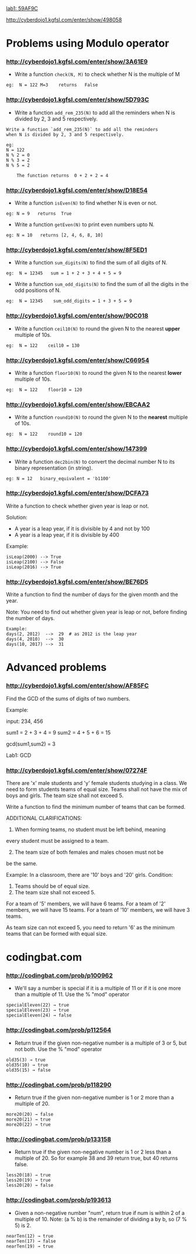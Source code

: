 [lab1: 59AF9C ](http://cyberdojo1.kgfsl.com/dojo/index/59AF9CF4D7)

http://cyberdojo1.kgfsl.com/enter/show/498058

# Problems using Modulo operator

### http://cyberdojo1.kgfsl.com/enter/show/3A61E9

- Write a function `check(N, M)` to check whether N is the multiple of M
```
eg:  N = 122 M=3    returns   False
```

###  http://cyberdojo1.kgfsl.com/enter/show/5D793C
- Write a function `add_rem_235(N)` to add all the reminders when N is divided by 2, 3 and 5 respectively.
```
Write a function `add_rem_235(N)` to add all the reminders 
when N is divided by 2, 3 and 5 respectively.

eg: 
N = 122     
N % 2 = 0  
N % 3 = 2  
N % 5 = 2  

    The function returns  0 + 2 + 2 = 4
```

### http://cyberdojo1.kgfsl.com/enter/show/D18E54
- Write a function `isEven(N)` to find whether N is even or not.
```
eg: N = 9   returns  True
```
- Write a function `getEven(N)` to print even numbers upto N.
```
eg: N = 10   returns [2, 4, 6, 8, 10]
```

### http://cyberdojo1.kgfsl.com/enter/show/8F5ED1

- Write a function `sum_digits(N)` to find the sum of all digits of N.
```
eg:  N = 12345   sum = 1 + 2 + 3 + 4 + 5 = 9
```
- Write a function `sum_odd_digits(N)` to find the sum of all the digits in the odd positions of N.
```
eg:  N = 12345    sum_odd_digits = 1 + 3 + 5 = 9
```

### http://cyberdojo1.kgfsl.com/enter/show/90C018

- Write a function `ceil10(N)` to round the given N to the nearest **upper** multiple of 10s. 
```
eg:  N = 122    ceil10 = 130
```
### http://cyberdojo1.kgfsl.com/enter/show/C66954
- Write a function `floor10(N)` to round the given N to the nearest **lower** multiple of 10s. 
```
eg:  N = 122    floor10 = 120
```
### http://cyberdojo1.kgfsl.com/enter/show/EBCAA2
- Write a function `round10(N)` to round the given N to the **nearest** multiple of 10s. 
```
eg:  N = 122    round10 = 120
```

### http://cyberdojo1.kgfsl.com/enter/show/147399

- Write a function `dec2bin(N)` to convert the decimal number N to its binary representation (in string).
```
eg: N = 12   binary_equivalent = 'b1100'
```
### http://cyberdojo1.kgfsl.com/enter/show/DCFA73
Write a function to check whether given year is leap or not.

Solution:
- A year is a leap year, if it is divisible by 4 and not by 100
- A year is a leap year, if it is divisible by 400

Example:
```
isLeap(2000) --> True
isLeap(2100) --> False
isLeap(2016) --> True
```

### http://cyberdojo1.kgfsl.com/enter/show/BE76D5
Write a function to find the number of days for the given month and the year.

Note:
You need to find out whether given year is leap or not,
before finding the number of days.

```
Example:
days(2, 2012)  -->  29  # as 2012 is the leap year
days(4, 2010)  -->  30
days(10, 2017) -->  31
```

# Advanced problems

### http://cyberdojo1.kgfsl.com/enter/show/AF85FC 

Find the GCD of the sums of digits of two numbers. 

Example: 

input: 234, 456 

sum1 = 2 + 3 + 4 = 9 
sum2 = 4 + 5 + 6 = 15 

gcd(sum1,sum2) = 3 

Lab1: GCD 

### http://cyberdojo1.kgfsl.com/enter/show/07274F 

There are 'x' male students and 'y' female students studying in a class. 
We need to form students teams of equal size. Teams shall not have the 
mix of boys and girls. The team size shall not exceed 5. 

Write a function to find the minimum number of teams that can be formed. 

ADDITIONAL CLARIFICATIONS: 

1. When forming teams, no student must be left behind, meaning 

every student must be assigned to a team. 

2. The team size of both females and males chosen must not be 

be the same. 


Example: 
In a classroom, there are '10' boys and '20' girls. 
Condition: 
1. Teams should be of equal size. 
2. The team size shall not exceed 5. 

For a team of '5' members, we will have 6 teams. 
For a team of '2' members, we will have 15 teams. 
For a team of '10' members, we will have 3 teams. 

As team size can not exceed 5, you need to return '6' as the 
minimum teams that can be formed with equal size. 



# codingbat.com

### http://codingbat.com/prob/p100962

- We'll say a number is special if it is a multiple of 11 or if it is one more than a multiple of 11. Use the % "mod" operator 
```
specialEleven(22) → true
specialEleven(23) → true
specialEleven(24) → false
```
### http://codingbat.com/prob/p112564

- Return true if the given non-negative number is a multiple of 3 or 5, but not both. Use the % "mod" operator 
```
old35(3) → true
old35(10) → true
old35(15) → false
```

### http://codingbat.com/prob/p118290
- Return true if the given non-negative number is 1 or 2 more than a multiple of 20. 
```
more20(20) → false
more20(21) → true
more20(22) → true
```

### http://codingbat.com/prob/p133158
- Return true if the given non-negative number is 1 or 2 less than a multiple of 20. So for example 38 and 39 return true, but 40 returns false. 
```
less20(18) → true
less20(19) → true
less20(20) → false
```

### http://codingbat.com/prob/p193613
- Given a non-negative number "num", return true if num is within 2 of a multiple of 10. Note: (a % b) is the remainder of dividing a by b, so (7 % 5) is 2. 
```
nearTen(12) → true
nearTen(17) → false
nearTen(19) → true
```

